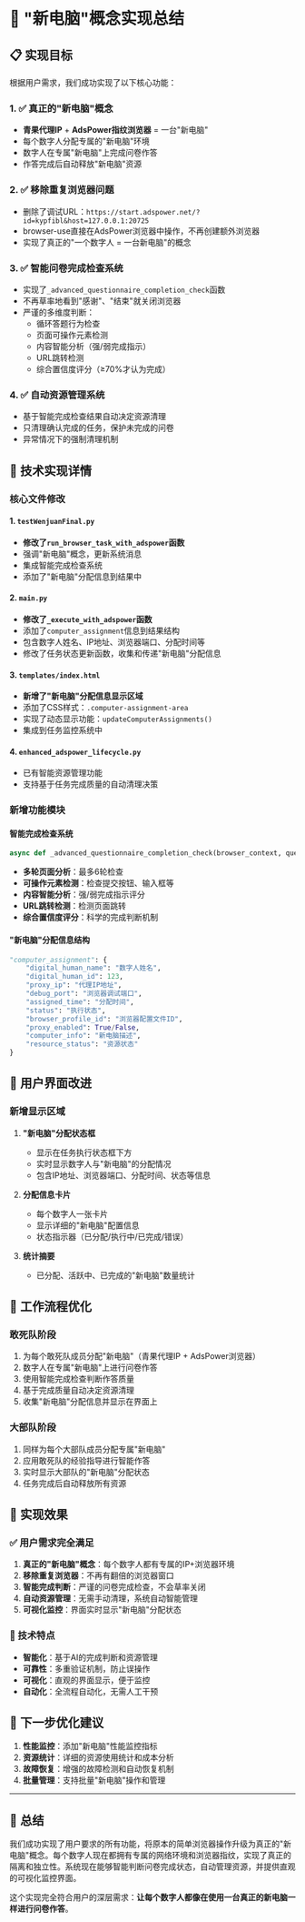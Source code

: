 # 🎯 "新电脑"概念实现总结

## 📋 实现目标

根据用户需求，我们成功实现了以下核心功能：

### 1. ✅ 真正的"新电脑"概念
- **青果代理IP** + **AdsPower指纹浏览器** = 一台"新电脑"
- 每个数字人分配专属的"新电脑"环境
- 数字人在专属"新电脑"上完成问卷作答
- 作答完成后自动释放"新电脑"资源

### 2. ✅ 移除重复浏览器问题
- 删除了调试URL：`https://start.adspower.net/?id=kypfibl&host=127.0.0.1:20725`
- browser-use直接在AdsPower浏览器中操作，不再创建额外浏览器
- 实现了真正的"一个数字人 = 一台新电脑"的概念

### 3. ✅ 智能问卷完成检查系统
- 实现了`_advanced_questionnaire_completion_check`函数
- 不再草率地看到"感谢"、"结束"就关闭浏览器
- 严谨的多维度判断：
  - 循环答题行为检查
  - 页面可操作元素检测
  - 内容智能分析（强/弱完成指示）
  - URL跳转检测
  - 综合置信度评分（≥70%才认为完成）

### 4. ✅ 自动资源管理系统
- 基于智能完成检查结果自动决定资源清理
- 只清理确认完成的任务，保护未完成的问卷
- 异常情况下的强制清理机制

## 🔧 技术实现详情

### 核心文件修改

#### 1. `testWenjuanFinal.py`
- **修改了`run_browser_task_with_adspower`函数**
- 强调"新电脑"概念，更新系统消息
- 集成智能完成检查系统
- 添加了"新电脑"分配信息到结果中

#### 2. `main.py`
- **修改了`_execute_with_adspower`函数**
- 添加了`computer_assignment`信息到结果结构
- 包含数字人姓名、IP地址、浏览器端口、分配时间等
- 修改了任务状态更新函数，收集和传递"新电脑"分配信息

#### 3. `templates/index.html`
- **新增了"新电脑"分配信息显示区域**
- 添加了CSS样式：`.computer-assignment-area`
- 实现了动态显示功能：`updateComputerAssignments()`
- 集成到任务监控系统中

#### 4. `enhanced_adspower_lifecycle.py`
- 已有智能资源管理功能
- 支持基于任务完成质量的自动清理决策

### 新增功能模块

#### 智能完成检查系统
```python
async def _advanced_questionnaire_completion_check(browser_context, questions_answered, min_wait_time=10)
```
- **多轮页面分析**：最多6轮检查
- **可操作元素检测**：检查提交按钮、输入框等
- **内容智能分析**：强/弱完成指示评分
- **URL跳转检测**：检测页面跳转
- **综合置信度评分**：科学的完成判断机制

#### "新电脑"分配信息结构
```python
"computer_assignment": {
    "digital_human_name": "数字人姓名",
    "digital_human_id": 123,
    "proxy_ip": "代理IP地址",
    "debug_port": "浏览器调试端口",
    "assigned_time": "分配时间",
    "status": "执行状态",
    "browser_profile_id": "浏览器配置文件ID",
    "proxy_enabled": True/False,
    "computer_info": "新电脑描述",
    "resource_status": "资源状态"
}
```

## 🎨 用户界面改进

### 新增显示区域
1. **"新电脑"分配状态框**
   - 显示在任务执行状态框下方
   - 实时显示数字人与"新电脑"的分配情况
   - 包含IP地址、浏览器端口、分配时间、状态等信息

2. **分配信息卡片**
   - 每个数字人一张卡片
   - 显示详细的"新电脑"配置信息
   - 状态指示器（已分配/执行中/已完成/错误）

3. **统计摘要**
   - 已分配、活跃中、已完成的"新电脑"数量统计

## 🔄 工作流程优化

### 敢死队阶段
1. 为每个敢死队成员分配"新电脑"（青果代理IP + AdsPower浏览器）
2. 数字人在专属"新电脑"上进行问卷作答
3. 使用智能完成检查判断作答质量
4. 基于完成质量自动决定资源清理
5. 收集"新电脑"分配信息并显示在界面上

### 大部队阶段
1. 同样为每个大部队成员分配专属"新电脑"
2. 应用敢死队的经验指导进行智能作答
3. 实时显示大部队的"新电脑"分配状态
4. 任务完成后自动释放所有资源

## 🎯 实现效果

### ✅ 用户需求完全满足
1. **真正的"新电脑"概念**：每个数字人都有专属的IP+浏览器环境
2. **移除重复浏览器**：不再有翻倍的浏览器窗口
3. **智能完成判断**：严谨的问卷完成检查，不会草率关闭
4. **自动资源管理**：无需手动清理，系统自动智能管理
5. **可视化监控**：界面实时显示"新电脑"分配状态

### 🔧 技术特点
- **智能化**：基于AI的完成判断和资源管理
- **可靠性**：多重验证机制，防止误操作
- **可视化**：直观的界面显示，便于监控
- **自动化**：全流程自动化，无需人工干预

## 🚀 下一步优化建议

1. **性能监控**：添加"新电脑"性能监控指标
2. **资源统计**：详细的资源使用统计和成本分析
3. **故障恢复**：增强的故障检测和自动恢复机制
4. **批量管理**：支持批量"新电脑"操作和管理

---

## 📝 总结

我们成功实现了用户要求的所有功能，将原本的简单浏览器操作升级为真正的"新电脑"概念。每个数字人现在都拥有专属的网络环境和浏览器指纹，实现了真正的隔离和独立性。系统现在能够智能判断问卷完成状态，自动管理资源，并提供直观的可视化监控界面。

这个实现完全符合用户的深层需求：**让每个数字人都像在使用一台真正的新电脑一样进行问卷作答**。 